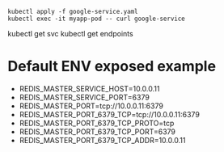 ```
kubectl apply -f google-service.yaml
kubectl exec -it myapp-pod -- curl google-service
```

kubectl get svc
kubectl get endpoints


# Default ENV exposed example

- REDIS_MASTER_SERVICE_HOST=10.0.0.11
- REDIS_MASTER_SERVICE_PORT=6379
- REDIS_MASTER_PORT=tcp://10.0.0.11:6379
- REDIS_MASTER_PORT_6379_TCP=tcp://10.0.0.11:6379
- REDIS_MASTER_PORT_6379_TCP_PROTO=tcp
- REDIS_MASTER_PORT_6379_TCP_PORT=6379
- REDIS_MASTER_PORT_6379_TCP_ADDR=10.0.0.11
